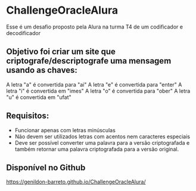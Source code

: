 # ChallengeOracleAlura

Esse é um desafio proposto pela Alura na turma T4 de um codificador e decodificador



## Objetivo foi criar um site que criptografe/descriptografe uma mensagem usando as chaves:

A letra "a" é convertida para "ai"
A letra "e" é convertida para "enter"
A letra "i" é convertida em "imes"
A letra "o" é convertida para "ober"
A letra "u" é convertida em "ufat"



## Requisitos:
- Funcionar apenas com letras minúsculas
- Não devem ser utilizados letras com acentos nem caracteres especiais
- Deve ser possível converter uma palavra para a versão criptografada e também retornar uma palavra criptografada para a versão original.



## Disponível no Github
https://genildon-barreto.github.io/ChallengeOracleAlura/
